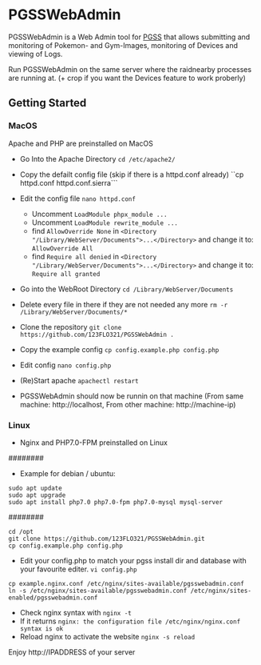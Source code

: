 # PGSSWebAdmin

PGSSWebAdmin is a Web Admin tool for [PGSS](http://github.com/mizu-github/PGSS) that allows submitting and monitoring of Pokemon- and Gym-Images, monitoring of Devices and viewing of Logs.

Run PGSSWebAdmin on the same server where the raidnearby processes are running at. (+ crop if you want the Devices feature to work proberly) 


## Getting Started

### MacOS

Apache and PHP are preinstalled on MacOS

- Go Into the Apache Directory
 ```cd /etc/apache2/```
- Copy the defailt config file (skip if there is a httpd.conf already)
``cp httpd.conf httpd.conf.sierra```
- Edit the config file
```nano httpd.conf```
  - Uncomment `LoadModule phpx_module ...`
  - Uncomment `LoadModule rewrite_module ...`
  - find `AllowOverride None` in `<Directory "/Library/WebServer/Documents">...</Directory>` and change it to: `AllowOverride All`
  - find `Require all denied` in `<Directory "/Library/WebServer/Documents">...</Directory>` and change it to: `Require all granted`

- Go into the WebRoot Directory
```cd /Library/WebServer/Documents```
- Delete every file in there if they are not needed any more 
```rm -r /Library/WebServer/Documents/*```
- Clone the repository
```git clone https://github.com/123FLO321/PGSSWebAdmin .```
- Copy the example config
```cp config.example.php config.php```
- Edit config
```nano config.php```
- (Re)Start apache
```apachectl restart```
- PGSSWebAdmin should now be runnin on that machine
(From same machine: http://localhost, From other machine: http://machine-ip)

### Linux

- Nginx and PHP7.0-FPM preinstalled on Linux

########
- Example for debian / ubuntu:
```
sudo apt update 
sudo apt upgrade
sudo apt install php7.0 php7.0-fpm php7.0-mysql mysql-server
```
########
```
cd /opt
git clone https://github.com/123FLO321/PGSSWebAdmin.git
cp config.example.php config.php
```
- Edit your config.php to match your pgss install dir and database with your favourite editer.
```vi config.php```
```
cp example.nginx.conf /etc/nginx/sites-available/pgsswebadmin.conf
ln -s /etc/nginx/sites-available/pgsswebadmin.conf /etc/nginx/sites-enabled/pgsswebadmin.conf
```
- Check nginx syntax with ```nginx -t```
- If it returns ```nginx: the configuration file /etc/nginx/nginx.conf syntax is ok```
- Reload nginx to activate the website ```nginx -s reload```

Enjoy http://IPADDRESS of your server
